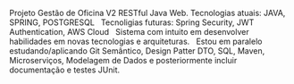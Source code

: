 Projeto Gestão de Oficina V2 RESTful Java Web. Tecnologias atuais: JAVA, SPRING, POSTGRESQL &nbsp;
Tecnoligias futuras: Spring Security, JWT Authentication, AWS Cloud &nbsp;
Sistema com intuito em desenvolver habilidades em novas tecnologias e arquiteturas. &nbsp;
Estou em paralelo estudando/aplicando Git Semântico, Design Patter DTO, SQL, Maven, Microserviços, Modelagem de Dados e posteriormente incluir documentação e testes JUnit.

